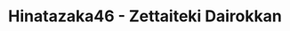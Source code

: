 ---
layout: videojs
title: Hinatazaka46 - Zettaiteki Dairokkan
description: >+
    Translation by @sasori39883522

    Director: Akira Kashida
    Choreographer: CRE8BOY
    Planner: Keita Gaikawa
    Producer: Hiroto Hashimoto (AOI Pro.),
    Kaneki Tokumura (Bitstar)
    Production: BitStar

    Lyrics：Akimoto Yasushi
    Music & Arrangement：SATORI shiraishi
id: DrDuTJ0MyJ9H
lang: en
subtitles: 日向坂46絶対的第六感.en.vtt
video_url: https://youtu.be/qUZagu-NL_s
thumbnail: https://i.ytimg.com/vi/qUZagu-NL_s/maxresdefault.jpg
plink: https://hinatacampaign.github.io/zettaiteki-dairokkan.html
---